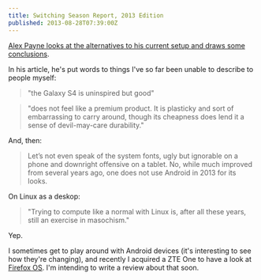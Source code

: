 ```yaml
---
title: Switching Season Report, 2013 Edition
published: 2013-08-28T07:39:00Z
---
```


[Alex Payne looks at the alternatives to his current setup and draws some conclusions][post].

In his article, he's put words to things I've so far been unable to describe to 
people myself:

> "the Galaxy S4 is uninspired but good"

> "does not feel like a premium product. It is plasticky and sort of embarrassing 
> to carry around, though its cheapness does lend it a sense of devil-may-care 
> durability."

And, then:

> Let’s not even speak of the system fonts, ugly but ignorable on a phone and 
> downright offensive on a tablet. No, while much improved from several years ago, 
> one does not use Android in 2013 for its looks.

On Linux as a deskop:

> "Trying to compute like a normal with Linux is, after all these years, still an
> exercise in masochism."

Yep.

I sometimes get to play around with Android devices (it's interesting to see how
they're changing), and recently I acquired a ZTE One to have a look at [Firefox OS][].
I'm intending to write a review about that soon.

[post]: http://al3x.net/2013/08/12/switching-season-annual-report-2013.html
[Firefox OS]: http://www.mozilla.org/en-US/firefox/os/

